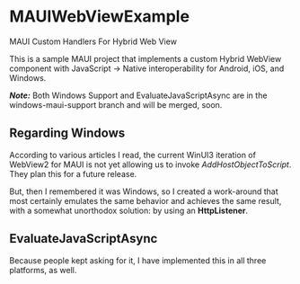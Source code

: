 
# MAUIWebViewExample
MAUI Custom Handlers For Hybrid Web View

This is a sample MAUI project that implements a custom Hybrid WebView component with JavaScript -> Native interoperability for Android, iOS, and Windows.

___Note:___ Both Windows Support and EvaluateJavaScriptAsync are in the windows-maui-support branch and will be merged, soon.

## Regarding Windows 

According to various articles I read, the current WinUI3 iteration of WebView2 for MAUI is not yet allowing us to invoke _AddHostObjectToScript_. They plan this for a future release.

But, then I remembered it was Windows, so I created a work-around that most certainly emulates the same behavior and achieves the same result, with a somewhat unorthodox solution: by using an __HttpListener__.

## EvaluateJavaScriptAsync

Because people kept asking for it, I have implemented this in all three platforms, as well.


